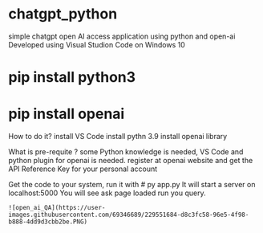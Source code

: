 # chatgpt_python

simple chatgpt open AI access application using python and open-ai
Developed using Visual Studion Code on Windows 10  

# pip install python3

# pip install openai

How to do it? 
    install VS Code
    install pythn 3.9
    install openai library
    
What is pre-requite ?
    some Python knowledge is needed, VS Code and python plugin for openai is needed.
    register at openai website and get the API Reference Key for your personal account

Get the code to your system, run it with # py app.py
It will start a server on localhost:5000
You will see ask page loaded
run you query. 



    ![open_ai_QA](https://user-images.githubusercontent.com/69346689/229551684-d8c3fc58-96e5-4f98-b888-4dd9d3cbb2be.PNG)
